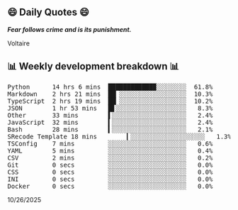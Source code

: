 ## 😄 Daily Quotes 😄

_**Fear follows crime and is its punishment.**_

Voltaire



## 📊 Weekly development breakdown 📊

<pre>Python      14 hrs 6 mins  ████████████▉░░░░░░░░  61.8%
Markdown    2 hrs 21 mins  ██▏░░░░░░░░░░░░░░░░░░  10.3%
TypeScript  2 hrs 19 mins  ██▏░░░░░░░░░░░░░░░░░░  10.2%
JSON        1 hr 53 mins   █▋░░░░░░░░░░░░░░░░░░░   8.3%
Other       33 mins        ▌░░░░░░░░░░░░░░░░░░░░   2.4%
JavaScript  32 mins        ▍░░░░░░░░░░░░░░░░░░░░   2.4%
Bash        28 mins        ▍░░░░░░░░░░░░░░░░░░░░   2.1%
SRecode Template 18 mins        ▎░░░░░░░░░░░░░░░░░░░░   1.3%
TSConfig    7 mins         ░░░░░░░░░░░░░░░░░░░░░   0.6%
YAML        5 mins         ░░░░░░░░░░░░░░░░░░░░░   0.4%
CSV         2 mins         ░░░░░░░░░░░░░░░░░░░░░   0.2%
Git         0 secs         ░░░░░░░░░░░░░░░░░░░░░   0.0%
CSS         0 secs         ░░░░░░░░░░░░░░░░░░░░░   0.0%
INI         0 secs         ░░░░░░░░░░░░░░░░░░░░░   0.0%
Docker      0 secs         ░░░░░░░░░░░░░░░░░░░░░   0.0%</pre>

10/26/2025